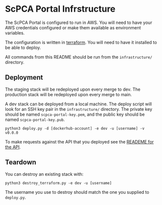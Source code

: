 # ScPCA Portal Infrstructure

The ScPCA Portal is configured to run in AWS.
You will need to have your AWS credentials configured or make them available as environment variables.

The configuration is written in [terraform](https://learn.hashicorp.com/terraform/getting-started/install.html).
You will need to have it installed to be able to deploy.

All commands from this README should be run from the `infrastructure/` directory.

## Deployment

The staging stack will be redeployed upon every merge to dev.
The production stack will be redeployed upon every merge to main.

A dev stack can be deployed from a local machine.
The deploy script will look for an SSH key pair in the `infrastructure/` directory.
The private key should be named `scpca-portal-key.pem`, and the public key should be named `scpca-portal-key.pub`.

```
python3 deploy.py -d [dockerhub-account] -e dev -u [username] -v v0.0.0
```

To make requests against the API that you deployed see the [READEME for the API](../api/README.md).

## Teardown

You can destroy an existing stack with:
```
python3 destroy_terraform.py -e dev -u [username]
```

The username you use to destroy should match the one you supplied to `deploy.py`.
